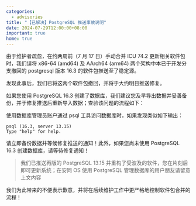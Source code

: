 ```yaml
---
categories:
  - advisories
title: "【已解决】PostgreSQL 推送事故说明"
date: 2024-07-29T12:00:00+08:00
important: true
home: true
---
```


由于维护者疏忽，在约两周前（7 月 17 日）手动合并 ICU 74.2 更新相关软件包时，我们误将 x86-64 (amd64) 及 AArch64 (arm64) 两个架构中本已于开发分支撤回的 postgresql 版本 16.3 的软件包推送至了稳定源。

发现此事后，我们已将这两个软件包撤回，并将于大约明日推送修复。

如果您使用 PostgreSQL 16.3 创建了数据库，我们建议您及早导出数据并妥善备份，并于修复推送后重新导入数据；查验该问题的流程如下：

使用数据库管理员账户通过 psql 工具访问数据库时，如果发现类似如下输出：

```
psql (16.3, server 13.15)
Type "help" for help.
```

请立即备份数据并等候修复推送的通知！此外，如果您尚未使用 PostgreSQL 16.3 创建数据库，请等待修复通知！

>我们已推送再版的 PostgreSQL 13.15 并重构了受波及的软件，您在片刻后即可更新系统；在安同 OS 使用 PostgreSQL 管理数据库的用户朋友请留意上文内容

我们为此带来的不便表示歉意，并将在后续维护工作中更严格地控制软件包合并的流程！
